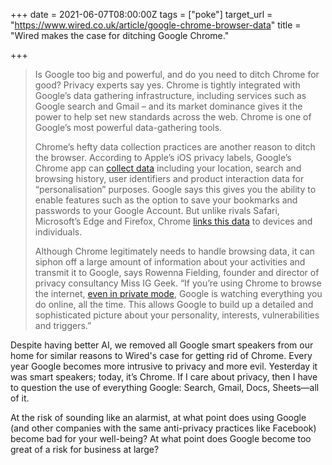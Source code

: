 +++
date = 2021-06-07T08:00:00Z
tags = ["poke"]
target_url = "https://www.wired.co.uk/article/google-chrome-browser-data"
title = "Wired makes the case for ditching Google Chrome."

+++
> Is Google too big and powerful, and do you need to ditch Chrome for good? Privacy experts say yes. Chrome is tightly integrated with Google’s data gathering infrastructure, including services such as Google search and Gmail – and its market dominance gives it the power to help set new standards across the web. Chrome is one of Google’s most powerful data-gathering tools. 
>
> Chrome’s hefty data collection practices are another reason to ditch the browser. According to Apple’s iOS privacy labels, Google’s Chrome app can [collect data](https://www.wired.co.uk/article/google-app-gmail-chrome-data) including your location, search and browsing history, user identifiers and product interaction data for “personalisation” purposes. Google says this gives you the ability to enable features such as the option to save your bookmarks and passwords to your Google Account. But unlike rivals Safari, Microsoft’s Edge and Firefox, Chrome [links this data](https://www.forbes.com/sites/zakdoffman/2021/03/20/stop-using-google-chrome-on-apple-iphone-12-pro-max-ipad-and-macbook-pro/?sh=6fcd69ad4d08) to devices and individuals.
>
> Although Chrome legitimately needs to handle browsing data, it can siphon off a large amount of information about your activities and transmit it to Google, says Rowenna Fielding, founder and director of privacy consultancy Miss IG Geek. “If you’re using Chrome to browse the internet, [even in private mode](https://www.businessinsider.com/google-lawsuit-incognito-mode-user-data-privacy-can-continue-judge?utm_source=feedburner&utm_medium=feed&utm_campaign=Feed%3A+businessinsider%2Fwarroom+%28War+Room%29&r=US&IR=T), Google is watching everything you do online, all the time. This allows Google to build up a detailed and sophisticated picture about your personality, interests, vulnerabilities and triggers.”

Despite having better AI, we removed all Google smart speakers from our home for similar reasons to Wired's case for getting rid of Chrome. Every year Google becomes more intrusive to privacy and more evil. Yesterday it was smart speakers; today, it’s Chrome. If I care about privacy, then I have to question the use of everything Google: Search, Gmail, Docs, Sheets—all of it.

At the risk of sounding like an alarmist, at what point does using Google (and other companies with the same anti-privacy practices like Facebook) become bad for your well-being? At what point does Google become too great of a risk for business at large?